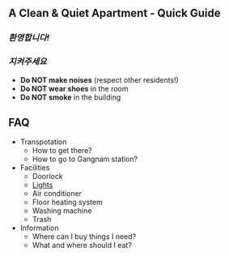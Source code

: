 ## A Clean & Quiet Apartment - Quick Guide

### *환영합니다!*


### *지켜주세요*
- **Do NOT make noises** (respect other residents!)
- **Do NOT wear shoes** in the room
- **Do NOT smoke** in the building


## FAQ
  
- Transpotation
  - How to get there?
  - How to go to Gangnam station?
- Facilities
  - Doorlock
  - [Lights](lights.md)
  - Air conditioner
  - Floor heating system
  - Washing machine
  - Trash
- Information
  - Where can I buy things I need?
  - What and where should I eat?
